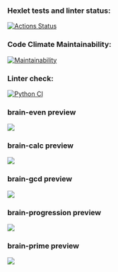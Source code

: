 ### Hexlet tests and linter status:
[![Actions Status](https://github.com/1TWG/python-project-lvl1/workflows/hexlet-check/badge.svg)](https://github.com/1TWG/python-project-lvl1/actions)

### Code Climate Maintainability:
[![Maintainability](https://api.codeclimate.com/v1/badges/a99a88d28ad37a79dbf6/maintainability)](https://codeclimate.com/github/1TWG/python-project-lvl1)

### Linter check:
[![Python CI](https://github.com/1TWG/python-project-lvl1/workflows/lint/badge.svg)](https://github.com/1TWG/python-project-lvl1/actions)

### brain-even preview
<a href="https://asciinema.org/a/y26S2yed2SasSO6qrpknjOKUU" target="_blank"><img src="https://asciinema.org/a/y26S2yed2SasSO6qrpknjOKUU.svg" /></a>
### brain-calc preview
<a href="https://asciinema.org/a/aGhpYJQQxuiFWeyhcZXCGlI7X" target="_blank"><img src="https://asciinema.org/a/aGhpYJQQxuiFWeyhcZXCGlI7X.svg" /></a>
### brain-gcd preview
<a href="https://asciinema.org/a/dpRT7HI9a7zi0oI5hgvqMowRR" target="_blank"><img src="https://asciinema.org/a/dpRT7HI9a7zi0oI5hgvqMowRR.svg" /></a>
### brain-progression preview
<a href="https://asciinema.org/a/IQ6xPBxCaKjEz17Y7IwXVwiB4" target="_blank"><img src="https://asciinema.org/a/IQ6xPBxCaKjEz17Y7IwXVwiB4.svg" /></a>
### brain-prime preview
<a href="https://asciinema.org/a/2keABrqcaMHZz5YcOwzXc74RP" target="_blank"><img src="https://asciinema.org/a/2keABrqcaMHZz5YcOwzXc74RP.svg" /></a>